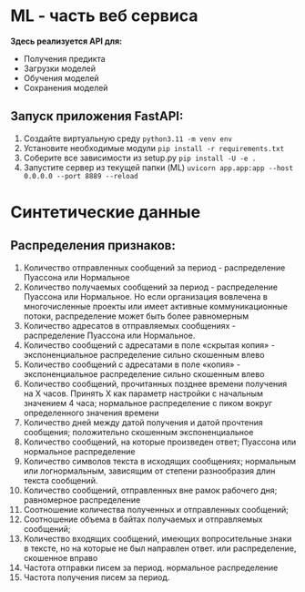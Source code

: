 # ML - часть веб сервиса
**Здесь реализуется API для:**
- Получения предикта
- Загрузки моделей
- Обучения моделей
- Сохранения моделей

## Запуск приложения FastAPI:
1. Создайте виртуальную среду ```python3.11 -m venv env```
2. Установите необходимые модули ```pip install -r requirements.txt```
3. Соберите все зависимости из setup.py ```pip install -U -e .```
4. Запустите сервер из текущей папки (ML) ```uvicorn app.app:app --host 0.0.0.0 --port 8889 --reload```

# Синтетические данные
## Распределения признаков:
1. Количество отправленных сообщений за период - распределение Пуассона или Нормальное
2. Количество получаемых сообщений за период - распределение Пуассона или Нормальное.
Но если организация вовлечена в многочисленные проекты или имеет активные коммуникационные потоки, распределение может быть более равномерным
5. Количество адресатов в отправляемых сообщениях - распределение Пуассона или Нормальное.
6. Количество сообщений с адресатами в поле «скрытая копия» - экспоненциальное распределение сильно скошенным влево
7. Количество сообщений с адресатами в поле «копия» - экспоненциальное распределение сильно скошенным влево
8. Количество сообщений, прочитанных позднее времени
   получения на Х часов. Принять Х как параметр настройки с
   начальным значением 4 часа; нормальное распределение с пиком вокруг определенного значения времени
9. Количество дней между датой получения и датой прочтения
   сообщения; положительно скошенным экспоненциальное
10. Количество сообщений, на которые произведен ответ; Пуассона или нормальное распределение
11. Количество символов текста в исходящих сообщениях; нормальным или логнормальным, зависящим от степени разнообразия длин текста сообщений.
12. Количество сообщений, отправленных вне рамок рабочего дня; равномерное распределение
13. Соотношение количества полученных и отправленных
    сообщений;
14. Соотношение объема в байтах получаемых и отправляемых
    сообщений;
15. Количество входящих сообщений, имеющих вопросительные
    знаки в тексте, но на которые не был направлен ответ. или распределение, скошенное вправо
16. Частота отправки писем за период. нормальное распределение
17. Частота получения писем за период.
